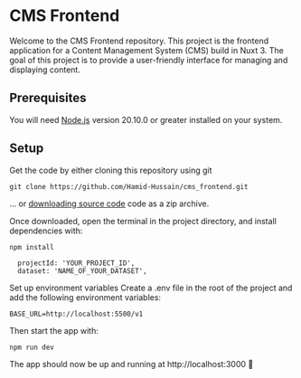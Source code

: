 # CMS Frontend

Welcome to the CMS Frontend repository. This project is the frontend application for a Content Management System (CMS) build in Nuxt 3. The goal of this project is to provide a user-friendly interface for managing and displaying content.

## Prerequisites

You will need [Node.js](https://nodejs.org) version 20.10.0 or greater installed on your system.

## Setup

Get the code by either cloning this repository using git

```
git clone https://github.com/Hamid-Hussain/cms_frontend.git
```

... or [downloading source code](https://github.com/Hamid-Hussain/cms_frontend) code as a zip archive.

Once downloaded, open the terminal in the project directory, and install dependencies with:

```
npm install
```

```
  projectId: 'YOUR_PROJECT_ID',
  dataset: 'NAME_OF_YOUR_DATASET',
```

Set up environment variables
Create a .env file in the root of the project and add the following environment variables:

```
BASE_URL=http://localhost:5500/v1

```

Then start the app with:

```
npm run dev
```

The app should now be up and running at http://localhost:3000 🚀
